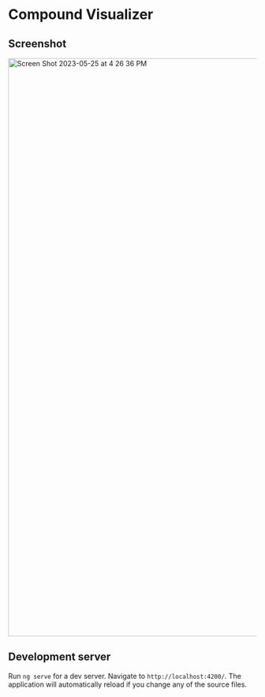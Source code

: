 # Compound Visualizer

## Screenshot

<img width="1173" alt="Screen Shot 2023-05-25 at 4 26 36 PM" src="https://github.com/patwong92/compound-visualizer/assets/43553331/4eca5d5b-0b50-4d05-9057-f8d04aac54dd">

## Development server

Run `ng serve` for a dev server. Navigate to `http://localhost:4200/`. The application will automatically reload if you change any of the source files.


